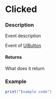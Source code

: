 # Clicked

### Description

Event description

Event of [UIButton](/classes/UIButton/)

#### Returns

What does it return

### Example

```lua
print("Example code")
```
